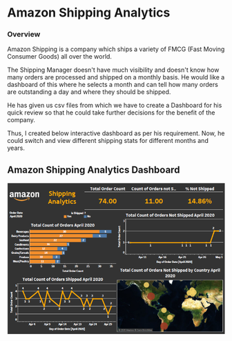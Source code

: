 # Amazon Shipping Analytics

###  Overview 

Amazon Shipping is a company which ships a variety of FMCG (Fast Moving Consumer Goods) all over the world.

The Shipping Manager doesn't have much visibility and doesn't know how many orders are processed and shipped on a monthly basis.
He would like a dashboard of this where he selects a month and can tell how many orders are outstanding a day and where they should be shipped.

He has given us csv files from which we have to create a Dashboard for his quick review so that he could take further decisions for the benefit of the company.

Thus, I created below interactive dashboard as per his requirement. Now, he could switch and view different shipping stats for different months and years.   

  
##  Amazon Shipping Analytics Dashboard

<img src="https://github.com/ShivrajRameshPatil/Tableau-Amazon-Shipping-Analytics/blob/main/Amazon%20Shipping%20Analytics.PNG" alt="SS 1"/>



